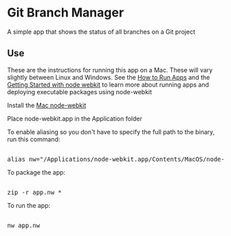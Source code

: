 # Git Branch Manager

A simple app that shows the status of all branches on a Git project

## Use

These are the instructions for running this app on a Mac. These will vary slightly between Linux and Windows. See the [How to Run Apps](https://github.com/rogerwang/node-webkit/wiki/How-to-run-apps) and the [Getting Started with node webkit](https://github.com/rogerwang/node-webkit/wiki/Getting-Started-with-node-webkit) to learn more about running apps and deploying executable packages using node-webkit

Install the [Mac node-webkit](https://s3.amazonaws.com/node-webkit/v0.8.4/node-webkit-v0.8.4-osx-ia32.zip) 

Place node-webkit.app in the Application folder

To enable aliasing so you don't have to specify the full path to the binary, run this command:
<pre></code>
alias nw="/Applications/node-webkit.app/Contents/MacOS/node-webkit"
</code></pre>
To package the app:
<pre></code>
zip -r app.nw *
</code></pre>
To run the app:
<pre></code>
nw app.nw
</code></pre>

